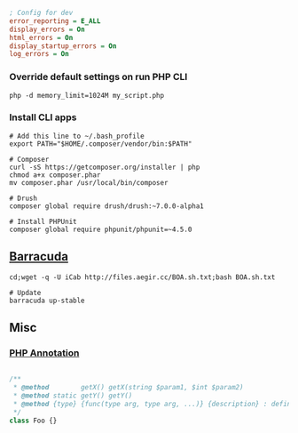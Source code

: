 ```ini
; Config for dev
error_reporting = E_ALL
display_errors = On
html_errors = On
display_startup_errors = On
log_errors = On
```

### Override default settings on run PHP CLI

    php -d memory_limit=1024M my_script.php

### Install CLI apps

    # Add this line to ~/.bash_profile
    export PATH="$HOME/.composer/vendor/bin:$PATH"

    # Composer
    curl -sS https://getcomposer.org/installer | php
    chmod a+x composer.phar
    mv composer.phar /usr/local/bin/composer
    
    # Drush
    composer global require drush/drush:~7.0.0-alpha1
    
    # Install PHPUnit
    composer global require phpunit/phpunit=~4.5.0

## [Barracuda](https://github.com/omega8cc/boa)

    cd;wget -q -U iCab http://files.aegir.cc/BOA.sh.txt;bash BOA.sh.txt
    
    # Update
    barracuda up-stable

## Misc

### [PHP Annotation](https://github.com/php-annotations/php-annotations)

```php

/**
 * @method        getX() getX(string $param1, $int $param2)
 * @method static getY() getY()
 * @method {type} {func(type arg, type arg, ...)} {description} : defines a magic/virtual method
 */
class Foo {}
```

